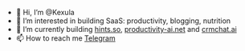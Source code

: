 - 👋 Hi, I’m @Kexula
- 👀 I’m interested in building SaaS: productivity, blogging, nutrition
- 🌱 I’m currently building [hints.so](https://hints.so), [productivity-ai.net](https://productivity-ai.net) and [crmchat.ai](https://crmchat.ai)
- 📫 How to reach me [Telegram](https://t.me/kexula)
